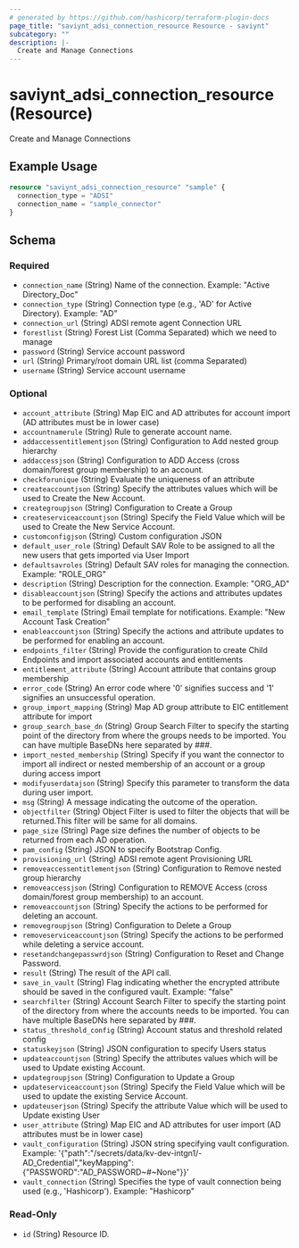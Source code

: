 ```yaml
---
# generated by https://github.com/hashicorp/terraform-plugin-docs
page_title: "saviynt_adsi_connection_resource Resource - saviynt"
subcategory: ""
description: |-
  Create and Manage Connections
---
```


# saviynt_adsi_connection_resource (Resource)

Create and Manage Connections

## Example Usage

```terraform
resource "saviynt_adsi_connection_resource" "sample" {
  connection_type = "ADSI"
  connection_name = "sample_connector"
}
```

<!-- schema generated by tfplugindocs -->
## Schema

### Required

- `connection_name` (String) Name of the connection. Example: "Active Directory_Doc"
- `connection_type` (String) Connection type (e.g., 'AD' for Active Directory). Example: "AD"
- `connection_url` (String) ADSI remote agent Connection URL
- `forestlist` (String) Forest List (Comma Separated) which we need to manage
- `password` (String) Service account password
- `url` (String) Primary/root domain URL list (comma Separated)
- `username` (String) Service account username

### Optional

- `account_attribute` (String) Map EIC and AD attributes for account import (AD attributes must be in lower case)
- `accountnamerule` (String) Rule to generate account name.
- `addaccessentitlementjson` (String) Configuration to Add nested group hierarchy
- `addaccessjson` (String) Configuration to ADD Access (cross domain/forest group membership) to an account.
- `checkforunique` (String) Evaluate the uniqueness of an attribute
- `createaccountjson` (String) Specify the attributes values which will be used to Create the New Account.
- `creategroupjson` (String) Configuration to Create a Group
- `createserviceaccountjson` (String) Specify the Field Value which will be used to Create the New Service Account.
- `customconfigjson` (String) Custom configuration JSON
- `default_user_role` (String) Default SAV Role to be assigned to all the new users that gets imported via User Import
- `defaultsavroles` (String) Default SAV roles for managing the connection. Example: "ROLE_ORG"
- `description` (String) Description for the connection. Example: "ORG_AD"
- `disableaccountjson` (String) Specify the actions and attributes updates to be performed for disabling an account.
- `email_template` (String) Email template for notifications. Example: "New Account Task Creation"
- `enableaccountjson` (String) Specify the actions and attribute updates to be performed for enabling an account.
- `endpoints_filter` (String) Provide the configuration to create Child Endpoints and import associated accounts and entitlements
- `entitlement_attribute` (String) Account attribute that contains group membership
- `error_code` (String) An error code where '0' signifies success and '1' signifies an unsuccessful operation.
- `group_import_mapping` (String) Map AD group attribute to EIC entitlement attribute for import
- `group_search_base_dn` (String) Group Search Filter to specify the starting point of the directory from where the groups needs to be imported. You can have multiple BaseDNs here separated by ###.
- `import_nested_membership` (String) Specify if you want the connector to import all indirect or nested membership of an account or a group during access import
- `modifyuserdatajson` (String) Specify this parameter to transform the data during user import.
- `msg` (String) A message indicating the outcome of the operation.
- `objectfilter` (String) Object Filter is used to filter the objects that will be returned.This filter will be same for all domains.
- `page_size` (String) Page size defines the number of objects to be returned from each AD operation.
- `pam_config` (String) JSON to specify Bootstrap Config.
- `provisioning_url` (String) ADSI remote agent Provisioning URL
- `removeaccessentitlementjson` (String) Configuration to Remove nested group hierarchy
- `removeaccessjson` (String) Configuration to REMOVE Access (cross domain/forest group membership) to an account.
- `removeaccountjson` (String) Specify the actions to be performed for deleting an account.
- `removegroupjson` (String) Configuration to Delete a Group
- `removeserviceaccountjson` (String) Specify the actions to be performed while deleting a service account.
- `resetandchangepasswrdjson` (String) Configuration to Reset and Change Password.
- `result` (String) The result of the API call.
- `save_in_vault` (String) Flag indicating whether the encrypted attribute should be saved in the configured vault. Example: "false"
- `searchfilter` (String) Account Search Filter to specify the starting point of the directory from where the accounts needs to be imported. You can have multiple BaseDNs here separated by ###.
- `status_threshold_config` (String) Account status and threshold related config
- `statuskeyjson` (String) JSON configuration to specify Users status
- `updateaccountjson` (String) Specify the attributes values which will be used to Update existing Account.
- `updategroupjson` (String) Configuration to Update a Group
- `updateserviceaccountjson` (String) Specify the Field Value which will be used to update the existing Service Account.
- `updateuserjson` (String) Specify the attribute Value which will be used to Update existing User
- `user_attribute` (String) Map EIC and AD attributes for user import (AD attributes must be in lower case)
- `vault_configuration` (String) JSON string specifying vault configuration. Example: '{"path":"/secrets/data/kv-dev-intgn1/-AD_Credential","keyMapping":{"PASSWORD":"AD_PASSWORD~#~None"}}'
- `vault_connection` (String) Specifies the type of vault connection being used (e.g., 'Hashicorp'). Example: "Hashicorp"

### Read-Only

- `id` (String) Resource ID.
